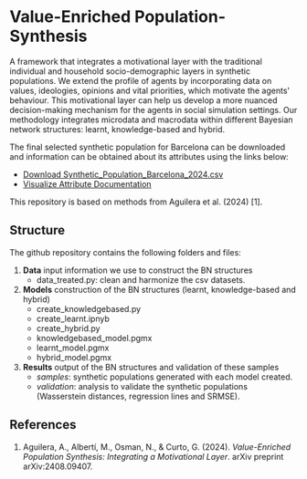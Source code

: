 # Value-Enriched Population-Synthesis

A framework that integrates a motivational layer with the traditional individual and household socio-demographic layers in synthetic populations. We extend the profile of agents by incorporating data on values, ideologies, opinions and vital priorities, which motivate the agents' behaviour. This motivational layer can help us develop a more nuanced decision-making mechanism for the agents in social simulation settings. Our methodology integrates microdata and macrodata within different Bayesian network structures: learnt, knowledge-based and hybrid.

The final selected synthetic population for Barcelona can be downloaded and information can be obtained about its attributes using the links below: 
- [Download Synthetic_Population_Barcelona_2024.csv](https://github.com/albaaguilera/Population-Synthesis/blob/main/Synthetic_Population_Barcelona_2024.csv)
- [Visualize Attribute Documentation](https://github.com/albaaguilera/Population-Synthesis/raw/main/attribute_documentation.html)

This repository is based on methods from Aguilera et al. (2024) [1].

## Structure
The github repository contains the following folders and files: 
1. **Data** input information we use to construct the BN structures
   - data_treated.py: clean and harmonize the csv datasets.
3. **Models** construction of the BN structures (learnt, knowledge-based and hybrid)
   - create_knowledgebased.py
   - create_learnt.ipnyb
   - create_hybrid.py
   - knowledgebased_model.pgmx
   - learnt_model.pgmx
   - hybrid_model.pgmx
5. **Results** output of the BN structures and validation of these samples
   - *samples*: synthetic populations generated with each model created.
   - *validation*: analysis to validate the synthetic populations (Wasserstein distances, regression lines and SRMSE).

## References

1. Aguilera, A., Albertí, M., Osman, N., & Curto, G. (2024). *Value-Enriched Population Synthesis: Integrating a Motivational Layer*. arXiv preprint arXiv:2408.09407. 

